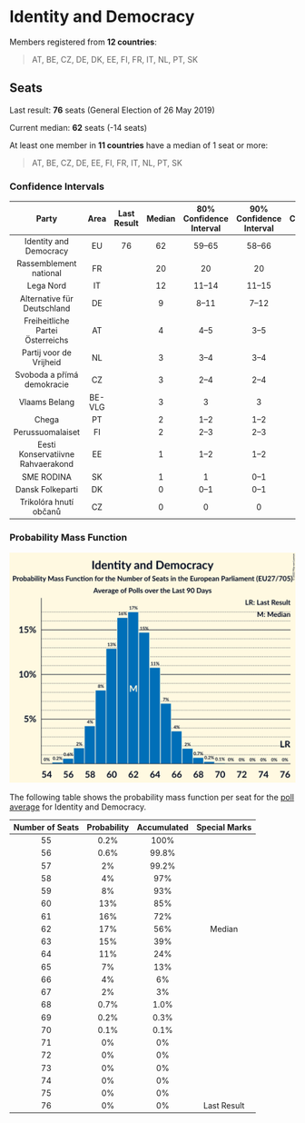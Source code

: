# Identity and Democracy

Members registered from **12 countries**:

> AT, BE, CZ, DE, DK, EE, FI, FR, IT, NL, PT, SK

## Seats

Last result: **76** seats (General Election of 26 May 2019)

Current median: **62** seats (-14 seats)

At least one member in **11 countries** have a median of 1 seat or more:

> AT, BE, CZ, DE, EE, FI, FR, IT, NL, PT, SK

### Confidence Intervals

| Party | Area | Last Result | Median | 80% Confidence Interval | 90% Confidence Interval | 95% Confidence Interval | 99% Confidence Interval |
|:-----:|:----:|:-----------:|:------:|:-----------------------:|:-----------------------:|:-----------------------:|:-----------------------:|
| Identity and Democracy | EU | 76 | 62 | 59–65 | 58–66 | 57–67 | 56–68 |
| Rassemblement national | FR | | 20 | 20 | 20 | 20 | 20 |
| Lega Nord | IT | | 12 | 11–14 | 11–15 | 10–15 | 10–16 |
| Alternative für Deutschland | DE | | 9 | 8–11 | 7–12 | 7–12 | 6–13 |
| Freiheitliche Partei Österreichs | AT | | 4 | 4–5 | 3–5 | 3–5 | 3–5 |
| Partij voor de Vrijheid | NL | | 3 | 3–4 | 3–4 | 3–4 | 2–5 |
| Svoboda a přímá demokracie | CZ | | 3 | 2–4 | 2–4 | 2–4 | 2–4 |
| Vlaams Belang | BE-VLG | | 3 | 3 | 3 | 3 | 2–3 |
| Chega | PT | | 2 | 1–2 | 1–2 | 1–2 | 1–3 |
| Perussuomalaiset | FI | | 2 | 2–3 | 2–3 | 2–3 | 2–3 |
| Eesti Konservatiivne Rahvaerakond | EE | | 1 | 1–2 | 1–2 | 1–2 | 1–2 |
| SME RODINA | SK | | 1 | 1 | 0–1 | 0–1 | 0–1 |
| Dansk Folkeparti | DK | | 0 | 0–1 | 0–1 | 0–1 | 0–1 |
| Trikolóra hnutí občanů | CZ | | 0 | 0 | 0 | 0 | 0 |

### Probability Mass Function

![Graph with seats probability mass function not yet produced](average-2022-07-31-seats-pmf-identityanddemocracy.png "Seats Probability Mass Function")

The following table shows the probability mass function per seat for the [poll average](average-2022-07-31.html) for Identity and Democracy.

| Number of Seats | Probability | Accumulated | Special Marks |
|:---------------:|:-----------:|:-----------:|:-------------:|
| 55 | 0.2% | 100% |  |
| 56 | 0.6% | 99.8% |  |
| 57 | 2% | 99.2% |  |
| 58 | 4% | 97% |  |
| 59 | 8% | 93% |  |
| 60 | 13% | 85% |  |
| 61 | 16% | 72% |  |
| 62 | 17% | 56% | Median |
| 63 | 15% | 39% |  |
| 64 | 11% | 24% |  |
| 65 | 7% | 13% |  |
| 66 | 4% | 6% |  |
| 67 | 2% | 3% |  |
| 68 | 0.7% | 1.0% |  |
| 69 | 0.2% | 0.3% |  |
| 70 | 0.1% | 0.1% |  |
| 71 | 0% | 0% |  |
| 72 | 0% | 0% |  |
| 73 | 0% | 0% |  |
| 74 | 0% | 0% |  |
| 75 | 0% | 0% |  |
| 76 | 0% | 0% | Last Result |


